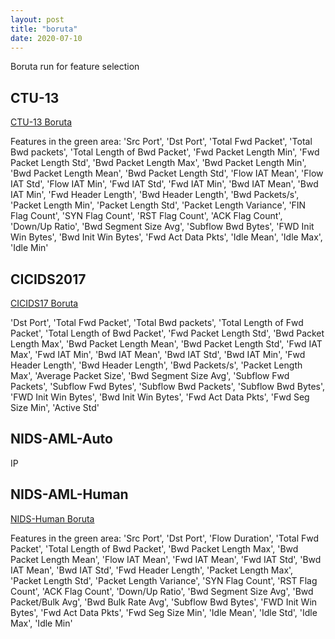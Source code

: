 ```yaml
---
layout: post
title: "boruta"
date: 2020-07-10
---
```


Boruta run for feature selection

## CTU-13
[CTU-13 Boruta](/assets/Boruta-CTU-13.html)

<p> Features in the green area: 'Src Port', 'Dst Port', 'Total Fwd Packet', 'Total Bwd packets', 'Total Length of Bwd Packet', 'Fwd Packet Length Min', 'Fwd Packet Length Std', 'Bwd Packet Length Max', 'Bwd Packet Length Min', 'Bwd Packet Length Mean', 'Bwd Packet Length Std', 'Flow IAT Mean', 'Flow IAT Std', 'Flow IAT Min', 'Fwd IAT Std', 'Fwd IAT Min', 'Bwd IAT Mean', 'Bwd IAT Min', 'Fwd Header Length', 'Bwd Header Length', 'Bwd Packets/s', 'Packet Length Min', 'Packet Length Std', 'Packet Length Variance', 'FIN Flag Count', 'SYN Flag Count', 'RST Flag Count', 'ACK Flag Count', 'Down/Up Ratio', 'Bwd Segment Size Avg', 'Subflow Bwd Bytes', 'FWD Init Win Bytes', 'Bwd Init Win Bytes', 'Fwd Act Data Pkts', 'Idle Mean', 'Idle Max', 'Idle Min' </p>

## CICIDS2017
[CICIDS17 Boruta](/assets/Boruta-CICIDS.html)
<p> 'Dst Port', 'Total Fwd Packet', 'Total Bwd packets', 'Total Length of Fwd Packet', 'Total Length of Bwd Packet', 'Fwd Packet Length Std', 'Bwd Packet Length Max', 'Bwd Packet Length Mean', 'Bwd Packet Length Std', 'Fwd IAT Max', 'Fwd IAT Min', 'Bwd IAT Mean', 'Bwd IAT Std', 'Bwd IAT Min', 'Fwd Header Length', 'Bwd Header Length', 'Bwd Packets/s', 'Packet Length Max', 'Average Packet Size', 'Bwd Segment Size Avg', 'Subflow Fwd Packets', 'Subflow Fwd Bytes', 'Subflow Bwd Packets', 'Subflow Bwd Bytes', 'FWD Init Win Bytes', 'Bwd Init Win Bytes', 'Fwd Act Data Pkts', 'Fwd Seg Size Min', 'Active Std' </p>

## NIDS-AML-Auto
IP

## NIDS-AML-Human
[NIDS-Human Boruta](/assets/Boruta-NIDS-Human.html)

<p> Features in the green area: 'Src Port', 'Dst Port', 'Flow Duration', 'Total Fwd Packet', 'Total Length of Bwd Packet', 'Bwd Packet Length Max', 'Bwd Packet Length Mean', 'Flow IAT Mean', 'Fwd IAT Mean', 'Fwd IAT Std', 'Bwd IAT Mean', 'Bwd IAT Std', 'Fwd Header Length', 'Packet Length Max', 'Packet Length Std', 'Packet Length Variance', 'SYN Flag Count', 'RST Flag Count', 'ACK Flag Count', 'Down/Up Ratio', 'Bwd Segment Size Avg', 'Bwd Packet/Bulk Avg', 'Bwd Bulk Rate Avg', 'Subflow Bwd Bytes', 'FWD Init Win Bytes', 'Fwd Act Data Pkts', 'Fwd Seg Size Min', 'Idle Mean', 'Idle Std', 'Idle Max', 'Idle Min' </p>
